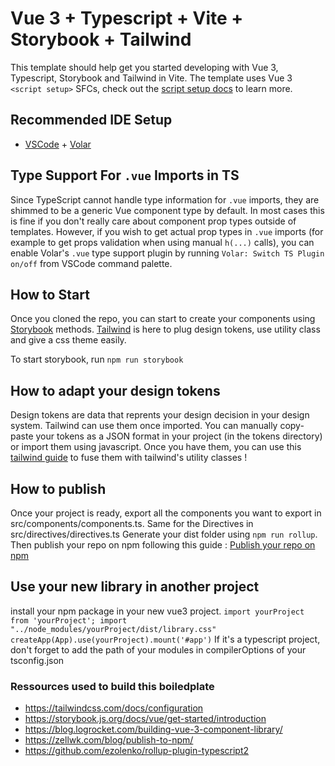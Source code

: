 # Vue 3 + Typescript + Vite + Storybook + Tailwind

This template should help get you started developing with Vue 3, Typescript, Storybook and Tailwind in Vite. The template uses Vue 3 `<script setup>` SFCs, check out the [script setup docs](https://v3.vuejs.org/api/sfc-script-setup.html#sfc-script-setup) to learn more.

## Recommended IDE Setup

- [VSCode](https://code.visualstudio.com/) + [Volar](https://marketplace.visualstudio.com/items?itemName=johnsoncodehk.volar)

## Type Support For `.vue` Imports in TS

Since TypeScript cannot handle type information for `.vue` imports, they are shimmed to be a generic Vue component type by default. In most cases this is fine if you don't really care about component prop types outside of templates. However, if you wish to get actual prop types in `.vue` imports (for example to get props validation when using manual `h(...)` calls), you can enable Volar's `.vue` type support plugin by running `Volar: Switch TS Plugin on/off` from VSCode command palette.

## How to Start
Once you cloned the repo, you can start to create your components using [Storybook](https://storybook.js.org/docs/vue/get-started/introduction) methods.
[Tailwind](https://tailwindcss.com/docs/installation) is here to plug design tokens, use utility class and give a css theme easily.

To start storybook, run `npm run storybook`

## How to adapt your design tokens

Design tokens are data that reprents your design decision in your design system. Tailwind can use them once imported.
You can manually copy-paste your tokens as a JSON format in your project (in the tokens directory) or import them using javascript.
Once you have them, you can use this [tailwind guide](https://tailwindcss.com/docs/configuration) to fuse them with tailwind's utility classes !

## How to publish

Once your project is ready, export all the components you want to export in src/components/components.ts. Same for the Directives in src/directives/directives.ts 
Generate your dist folder using `npm run rollup`.
Then publish your repo on npm following this guide : [Publish your repo on npm](https://zellwk.com/blog/publish-to-npm/)

## Use your new library in another project

install your npm package in your new vue3 project.
`import yourProject from 'yourProject';
import "../node_modules/yourProject/dist/library.css"
createApp(App).use(yourProject).mount('#app')`
If it's a typescript project, don't forget to add the path of your modules in compilerOptions of your tsconfig.json
### Ressources used to build this boiledplate
 - https://tailwindcss.com/docs/configuration
 - https://storybook.js.org/docs/vue/get-started/introduction
 - https://blog.logrocket.com/building-vue-3-component-library/
 - https://zellwk.com/blog/publish-to-npm/
 - https://github.com/ezolenko/rollup-plugin-typescript2

